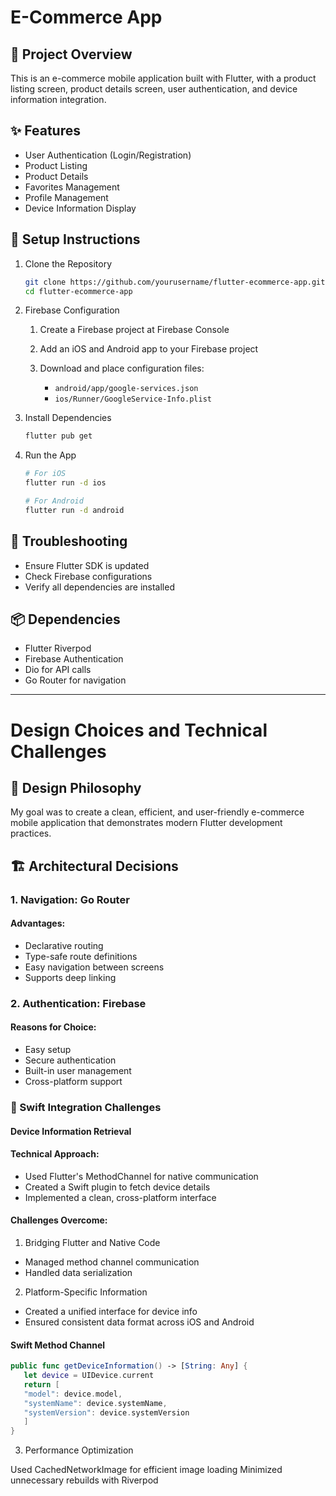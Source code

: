 # E-Commerce App

## 📱 Project Overview
This is an e-commerce mobile application built with Flutter, with a product listing screen, product details screen, user authentication, and device information integration.

## ✨ Features

- User Authentication (Login/Registration)
- Product Listing
- Product Details
- Favorites Management
- Profile Management
- Device Information Display

## 🚀 Setup Instructions
1. Clone the Repository
   ```sh
   git clone https://github.com/yourusername/flutter-ecommerce-app.git
   cd flutter-ecommerce-app
   ```
2. Firebase Configuration

   1. Create a Firebase project at Firebase Console
   2. Add an iOS and Android app to your Firebase project
   3. Download and place configuration files:

      - `android/app/google-services.json`
      - `ios/Runner/GoogleService-Info.plist`

3. Install Dependencies
   ```sh
   flutter pub get
   ```
4. Run the App
   ```sh
   # For iOS
   flutter run -d ios

   # For Android
   flutter run -d android
   ```
## 🔧 Troubleshooting

- Ensure Flutter SDK is updated
- Check Firebase configurations
- Verify all dependencies are installed

## 📦 Dependencies

- Flutter Riverpod
- Firebase Authentication
- Dio for API calls
- Go Router for navigation



---------------------------------------------


# Design Choices and Technical Challenges

## 🤔 Design Philosophy
My goal was to create a clean, efficient, and user-friendly e-commerce mobile application that demonstrates modern Flutter development practices.

## 🏗 Architectural Decisions

### 1. Navigation: Go Router
#### Advantages:

- Declarative routing
- Type-safe route definitions
- Easy navigation between screens
- Supports deep linking

### 2. Authentication: Firebase
#### Reasons for Choice:

- Easy setup
- Secure authentication
- Built-in user management
- Cross-platform support

### 🧩 Swift Integration Challenges
#### Device Information Retrieval
#### Technical Approach:

- Used Flutter's MethodChannel for native communication
- Created a Swift plugin to fetch device details
- Implemented a clean, cross-platform interface

#### Challenges Overcome:

1. Bridging Flutter and Native Code

- Managed method channel communication
- Handled data serialization

2. Platform-Specific Information

- Created a unified interface for device info
- Ensured consistent data format across iOS and Android


#### Swift Method Channel

```swift
public func getDeviceInformation() -> [String: Any] {
   let device = UIDevice.current
   return [
   "model": device.model,
   "systemName": device.systemName,
   "systemVersion": device.systemVersion
   ]
}
```

3. Performance Optimization

Used CachedNetworkImage for efficient image loading
Minimized unnecessary rebuilds with Riverpod

